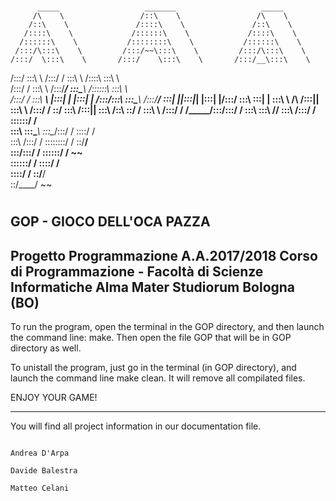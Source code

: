 #
          _____                   _______                   _____          
         /\    \                 /::\    \                 /\    \         
        /::\    \               /::::\    \               /::\    \        
       /::::\    \             /::::::\    \             /::::\    \       
      /::::::\    \           /::::::::\    \           /::::::\    \      
     /:::/\:::\    \         /:::/~~\:::\    \         /:::/\:::\    \     
    /:::/  \:::\    \       /:::/    \:::\    \       /:::/__\:::\    \    
   /:::/    \:::\    \     /:::/    / \:::\    \     /::::\   \:::\    \   
  /:::/    / \:::\    \   /:::/____/   \:::\____\   /::::::\   \:::\    \  
 /:::/    /   \:::\ ___\ |:::|    |     |:::|    | /:::/\:::\   \:::\____\ 
/:::/____/  ___\:::|    ||:::|____|     |:::|    |/:::/  \:::\   \:::|    |
\:::\    \ /\  /:::|____| \:::\    \   /:::/    / \::/    \:::\  /:::|____|
 \:::\    /::\ \::/    /   \:::\    \ /:::/    /   \/_____/\:::\/:::/    / 
  \:::\   \:::\ \/____/     \:::\    /:::/    /             \::::::/    /  
   \:::\   \:::\____\        \:::\__/:::/    /               \::::/    /   
    \:::\  /:::/    /         \::::::::/    /                 \::/____/    
     \:::\/:::/    /           \::::::/    /                   ~~          
      \::::::/    /             \::::/    /                                
       \::::/    /               \::/____/                                 
        \::/____/                 ~~                                       
#                                                                           
                                                                           

GOP - GIOCO DELL'OCA PAZZA
------------------------------------------------------------------------------------------------------------------------------
Progetto Programmazione A.A.2017/2018
Corso di Programmazione - Facoltà di Scienze Informatiche
Alma Mater Studiorum
Bologna (BO)
-----------------------------------------------------------------------------------------------------------------------------

To run the program, open the terminal in the GOP directory, and then launch the command line: make.
Then open the file GOP that will be in GOP directory as well.

To unistall the program, just go in the terminal (in GOP directory), and launch the command line make clean.
It will remove all compilated files.

ENJOY YOUR GAME!

------------------------------------------------------------------------------------------------------------------------------
You will find all project information in our documentation file.

                                                                                           Andrea D'Arpa
                                                                                           Davide Balestra
                                                                                           Matteo Celani
                                                                                                    
                                                                                                   
                                                                                                  

